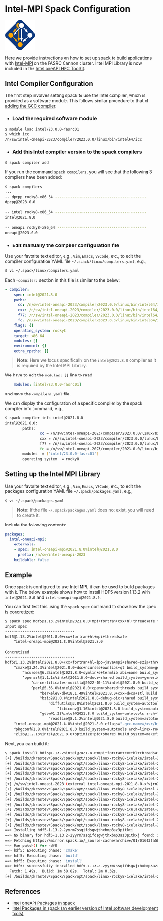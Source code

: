 # Intel-MPI Spack Configuration

<img src="Images/spack-logo.svg" alt="spack-logo" width="100"/>

Here we provide instructions on how to set up spack to build applications with [Intel-MPI](https://www.intel.com/content/www/us/en/developer/tools/oneapi/mpi-library.html) on the FASRC Cannon cluster. Intel MPI Library is now included in the [Intel oneAPI HPC Toolkit](https://www.intel.com/content/www/us/en/developer/tools/oneapi/toolkits.html#hpc-kit). 

## Intel Compiler Configuration

The first step involves setting spack to use the Intel compiler, which is provided as a software module. This follows similar procedure to that of [adding the GCC compiler](https://github.com/fasrc/User_Codes/blob/master/Documents/Software/Spack.md#compiler-configuration). 

* ### Load the required software module

```bash
$ module load intel/23.0.0-fasrc01
$ which icc
/n/sw/intel-oneapi-2023/compiler/2023.0.0/linux/bin/intel64/icc
```
* ### Add this Intel compiler version to the spack compilers

```bash
$ spack compiler add
```

If you run the command `spack compilers`, you will see that the following 3 compilers have been added:

```bash
$ spack compilers
...
-- dpcpp rocky8-x86_64 ------------------------------------------
dpcpp@2023.0.0

-- intel rocky8-x86_64 ------------------------------------------
intel@2021.8.0

-- oneapi rocky8-x86_64 -----------------------------------------
oneapi@2023.0.0
```
* ### Edit manually the compiler configuration file

Use your favorite text editor, e.g., `Vim`, `Emacs`, `VSCode`, etc., to edit the compiler configuration YAML file `~/.spack/linux/compilers.yaml`, e.g.,

```bash
$ vi ~/.spack/linux/compilers.yaml
```
Each `-compiler:` section in this file is similar to the below:

```yaml
- compiler:
    spec: intel@2021.8.0
    paths:
      cc: /n/sw/intel-oneapi-2023/compiler/2023.0.0/linux/bin/intel64/icc
      cxx: /n/sw/intel-oneapi-2023/compiler/2023.0.0/linux/bin/intel64/icpc
      f77: /n/sw/intel-oneapi-2023/compiler/2023.0.0/linux/bin/intel64/ifort
      fc: /n/sw/intel-oneapi-2023/compiler/2023.0.0/linux/bin/intel64/ifort
    flags: {}
    operating_system: rocky8
    target: x86_64
    modules: []
    environment: {}
    extra_rpaths: []
```
> **Note:** Here we focus specifically on the `intel@2021.8.0` compiler as it is required by the Intel MPI Library.

We have to edit the `modules: []` line to read

```yaml
    modules: [intel/23.0.0-fasrc01]
```

and save the `compilers.yaml` file. 

We can display the configuration of a specific compiler by the spack compiler info command, e.g.,

```bash
$ spack compiler info intel@2021.8.0
intel@2021.8.0:
        paths:
                cc = /n/sw/intel-oneapi-2023/compiler/2023.0.0/linux/bin/intel64/icc
                cxx = /n/sw/intel-oneapi-2023/compiler/2023.0.0/linux/bin/intel64/icpc
                f77 = /n/sw/intel-oneapi-2023/compiler/2023.0.0/linux/bin/intel64/ifort
                fc = /n/sw/intel-oneapi-2023/compiler/2023.0.0/linux/bin/intel64/ifort
        modules  = ['intel/23.0.0-fasrc01']
        operating system  = rocky8
```

## Setting up the Intel MPI Library

Use your favorite text editor, e.g., `Vim`, `Emacs`, `VSCode`, etc., to edit the packages configuration YAML file `~/.spack/packages.yaml`, e.g.,

```bash
$ vi ~/.spack/packages.yaml
```

> **Note:** If the file `~/.spack/packages.yaml` does not exist, you will need to create it.

Include the following contents:

```yaml
packages:
  intel-oneapi-mpi:
    externals:
    - spec: intel-oneapi-mpi@2021.8.0%intel@2021.8.0
      prefix: /n/sw/intel-oneapi-2023
    buildable: false
```
## Example

Once `spack` is configured to use Intel MPI, it can be used to build packages with it. The below example shows how to install HDF5 version 1.13.2 with `intel@2021.8.0` and `intel-oneapi-mpi@2021.8.0`.

You can first test this using the `spack spec` command to show how the spec is concretized:

```bash
$ spack spec hdf5@1.13.2%intel@2021.8.0+mpi+fortran+cxx+hl+threadsafe ^ intel-oneapi-mpi@2021.8.0%intel@2021.8.0
Input spec
--------------------------------
hdf5@1.13.2%intel@2021.8.0+cxx+fortran+hl+mpi+threadsafe
    ^intel-oneapi-mpi@2021.8.0%intel@2021.8.0

Concretized
--------------------------------
hdf5@1.13.2%intel@2021.8.0+cxx+fortran+hl~ipo~java+mpi+shared~szip+threadsafe+tools api=default build_system=cmake build_type=RelWithDebInfo arch=linux-rocky8-icelake
    ^cmake@3.24.3%intel@2021.8.0~doc+ncurses+ownlibs~qt build_system=generic build_type=Release arch=linux-rocky8-icelake
        ^ncurses@6.3%intel@2021.8.0~symlinks+termlib abi=none build_system=autotools arch=linux-rocky8-icelake
        ^openssl@1.1.1s%intel@2021.8.0~docs~shared build_system=generic certs=mozilla arch=linux-rocky8-icelake
            ^ca-certificates-mozilla@2022-10-11%intel@2021.8.0 build_system=generic arch=linux-rocky8-icelake
            ^perl@5.36.0%intel@2021.8.0+cpanm+shared+threads build_system=generic arch=linux-rocky8-icelake
                ^berkeley-db@18.1.40%intel@2021.8.0+cxx~docs+stl build_system=autotools patches=26090f4,b231fcc arch=linux-rocky8-icelake
                ^bzip2@1.0.8%intel@2021.8.0~debug~pic+shared build_system=generic arch=linux-rocky8-icelake
                    ^diffutils@3.8%intel@2021.8.0 build_system=autotools arch=linux-rocky8-icelake
                        ^libiconv@1.16%intel@2021.8.0 build_system=autotools libs=shared,static arch=linux-rocky8-icelake
                ^gdbm@1.23%intel@2021.8.0 build_system=autotools arch=linux-rocky8-icelake
                    ^readline@8.1.2%intel@2021.8.0 build_system=autotools arch=linux-rocky8-icelake
    ^intel-oneapi-mpi@2021.8.0%intel@2021.8.0 cflags="-gcc-name=/usr/bin/gcc" ~external-libfabric~generic-names~ilp64 build_system=generic arch=linux-rocky8-icelake
    ^pkgconf@1.8.0%intel@2021.8.0 build_system=autotools arch=linux-rocky8-icelake
    ^zlib@1.2.13%intel@2021.8.0+optimize+pic+shared build_system=makefile arch=linux-rocky8-icelak
```

Next, you can build it:

```bash
$ spack install hdf5@1.13.2%intel@2021.8.0+mpi+fortran+cxx+hl+threadsafe ^ intel-oneapi-mpi@2021.8.0%intel@2021.8.0
[+] /builds/pkrastev/Spack/spack/opt/spack/linux-rocky8-icelake/intel-2021.8.0/pkgconf-1.8.0-p4zr5nbn2qfnm2ezj3yuna7z7ldxugfo
[+] /builds/pkrastev/Spack/spack/opt/spack/linux-rocky8-icelake/intel-2021.8.0/ca-certificates-mozilla-2022-10-11-rlli5fmtpjaatq4lseetdudmhhcilc43
[+] /builds/pkrastev/Spack/spack/opt/spack/linux-rocky8-icelake/intel-2021.8.0/berkeley-db-18.1.40-m6r6onkubysvl3gxtw7t7tpghoq6x6g6
[+] /builds/pkrastev/Spack/spack/opt/spack/linux-rocky8-icelake/intel-2021.8.0/libiconv-1.16-iidmiswunjmyfgqv5im7dbq3vxmfugvn
[+] /builds/pkrastev/Spack/spack/opt/spack/linux-rocky8-icelake/intel-2021.8.0/zlib-1.2.13-admgboe6z4bq56lnw3owqrwqydoh2qkv
[+] /n/sw/intel-oneapi-2023 (external intel-oneapi-mpi-2021.8.0-xfvjrn2fuyum7xtnyz7g3gjv3c5d27tf)
[+] /builds/pkrastev/Spack/spack/opt/spack/linux-rocky8-icelake/intel-2021.8.0/ncurses-6.3-wq3qyyg5nbr3r4rbpxtm2w6sz2asqwmf
[+] /builds/pkrastev/Spack/spack/opt/spack/linux-rocky8-icelake/intel-2021.8.0/diffutils-3.8-idtn6tigrq7qhdqlofjawd5jax6ugen6
[+] /builds/pkrastev/Spack/spack/opt/spack/linux-rocky8-icelake/intel-2021.8.0/readline-8.1.2-lu2zjeb2y7y7k6trks5bkgswzc5mhz6h
[+] /builds/pkrastev/Spack/spack/opt/spack/linux-rocky8-icelake/intel-2021.8.0/bzip2-1.0.8-q4kqkohouj2iwivc2kav2imqmkkime3k
[+] /builds/pkrastev/Spack/spack/opt/spack/linux-rocky8-icelake/intel-2021.8.0/gdbm-1.23-h5r23zyhy5plttfjopj6hfn5nxg3526q
[+] /builds/pkrastev/Spack/spack/opt/spack/linux-rocky8-icelake/intel-2021.8.0/perl-5.36.0-moqx3wcrd3zgpgm4q27phfuxoymdhnkg
[+] /builds/pkrastev/Spack/spack/opt/spack/linux-rocky8-icelake/intel-2021.8.0/openssl-1.1.1s-rjscbgskagds5vtgqfis7ynma42o2zn5
[+] /builds/pkrastev/Spack/spack/opt/spack/linux-rocky8-icelake/intel-2021.8.0/cmake-3.24.3-zj2opbmjgzlp6x3ww5t2m2s6a5fko6sh
==> Installing hdf5-1.13.2-2yyrm7ssqifdsgwjthxbmp3az3pitkxj
==> No binary for hdf5-1.13.2-2yyrm7ssqifdsgwjthxbmp3az3pitkxj found: installing from source
==> Fetching https://mirror.spack.io/_source-cache/archive/01/01643fa5b37dba7be7c4db6bbf3c5d07adf5c1fa17dbfaaa632a279b1b2f06da.tar.gz
==> Ran patch() for hdf5
==> hdf5: Executing phase: 'cmake'
==> hdf5: Executing phase: 'build'
==> hdf5: Executing phase: 'install'
==> hdf5: Successfully installed hdf5-1.13.2-2yyrm7ssqifdsgwjthxbmp3az3pitkxj
  Fetch: 1.49s.  Build: 1m 58.82s.  Total: 2m 0.32s.
[+] /builds/pkrastev/Spack/spack/opt/spack/linux-rocky8-icelake/intel-2021.8.0/hdf5-1.13.2-2yyrm7ssqifdsgwjthxbmp3az3pitkxj
```

## References

* [Intel oneAPI Packages in spack](https://spack.readthedocs.io/en/latest/build_systems/inteloneapipackage.html)
* [Intel Packages in spack (an earlier version of Intel software development tools)](https://spack.readthedocs.io/en/latest/build_systems/intelpackage.html)